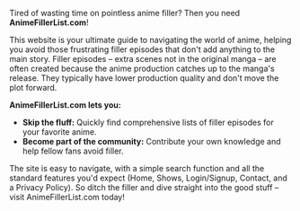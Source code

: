 Tired of wasting time on pointless anime filler?  Then you need **AnimeFillerList.com**!

This website is your ultimate guide to navigating the world of anime, helping you avoid those frustrating filler episodes that don't add anything to the main story.  Filler episodes – extra scenes not in the original manga – are often created because the anime production catches up to the manga's release.  They typically have lower production quality and don't move the plot forward.

**AnimeFillerList.com lets you:**

* **Skip the fluff:** Quickly find comprehensive lists of filler episodes for your favorite anime.
* **Become part of the community:** Contribute your own knowledge and help fellow fans avoid filler.

The site is easy to navigate, with a simple search function and all the standard features you'd expect (Home, Shows, Login/Signup, Contact, and a Privacy Policy).  So ditch the filler and dive straight into the good stuff – visit AnimeFillerList.com today!
